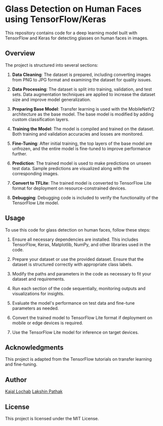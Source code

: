 # Glass Detection on Human Faces using TensorFlow/Keras

This repository contains code for a deep learning model built with TensorFlow and Keras for detecting glasses on human faces in images.

## Overview

The project is structured into several sections:

1. **Data Cleaning**: The dataset is prepared, including converting images from PNG to JPG format and examining the dataset for quality issues.

2. **Data Processing**: The dataset is split into training, validation, and test sets. Data augmentation techniques are applied to increase the dataset size and improve model generalization.

3. **Preparing Base Model**: Transfer learning is used with the MobileNetV2 architecture as the base model. The base model is modified by adding custom classification layers.

4. **Training the Model**: The model is compiled and trained on the dataset. Both training and validation accuracies and losses are monitored.

5. **Fine-Tuning**: After initial training, the top layers of the base model are unfrozen, and the entire model is fine-tuned to improve performance further.

6. **Prediction**: The trained model is used to make predictions on unseen test data. Sample predictions are visualized along with the corresponding images.

7. **Convert to TFLite**: The trained model is converted to TensorFlow Lite format for deployment on resource-constrained devices.

8. **Debugging**: Debugging code is included to verify the functionality of the TensorFlow Lite model.

## Usage

To use this code for glass detection on human faces, follow these steps:

1. Ensure all necessary dependencies are installed. This includes TensorFlow, Keras, Matplotlib, NumPy, and other libraries used in the code.

2. Prepare your dataset or use the provided dataset. Ensure that the dataset is structured correctly with appropriate class labels.

3. Modify the paths and parameters in the code as necessary to fit your dataset and requirements.

4. Run each section of the code sequentially, monitoring outputs and visualizations for insights.

5. Evaluate the model's performance on test data and fine-tune parameters as needed.

6. Convert the trained model to TensorFlow Lite format if deployment on mobile or edge devices is required.

7. Use the TensorFlow Lite model for inference on target devices.

## Acknowledgments

This project is adapted from the TensorFlow tutorials on transfer learning and fine-tuning.

## Author

[Kajal Lochab](https://github.com/kajallochab)
[Lakshin Pathak](https://github.com/LakshinPathak)

## License

This project is licensed under the MIT License.
